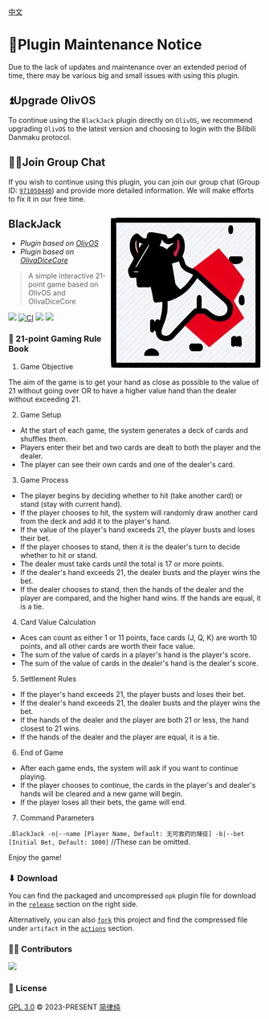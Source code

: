 [中文](./README_zh.md)

# 📢Plugin Maintenance Notice

Due to the lack of updates and maintenance over an extended period of time, there may be various big and small issues with using this plugin.

## ⏫Upgrade OlivOS

To continue using the `BlackJack` plugin directly on `OlivOS`, we recommend upgrading `OlivOS` to the latest version and choosing to login with the Bilibili Danmaku protocol.

## 🐱‍🚀Join Group Chat

If you wish to continue using this plugin, you can join our group chat (Group ID: [`971050440`](https://jq.qq.com/?_wv=1027&k=VJqxAFTg)) and provide more detailed information. We will make efforts to fix it in our free time.

## BlackJack <img align="right" width="300" src="image/README/1682061505967.png">
* *Plugin based on [OlivOS](https://github.com/OlivOS-Team/OlivOS)*
* *Plugin based on [OlivaDiceCore](https://github.com/OlivOS-Team/OlivaDiceCore)*

> A simple interactive 21-point game based on OlivOS and OlivaDiceCore

![](https://img.shields.io/github/last-commit/HsiangNianian/BlackJack) [![CI](https://github.com/HsiangNianian/BlackJack/actions/workflows/ci.yml/badge.svg)](https://github.com/HsiangNianian/BlackJack/actions/workflows/ci.yml) [![](https://img.shields.io/github/downloads/HsiangNianian/BlackJack/total)](https://github.com/HsiangNianian/BlackJack/tags) [![](https://img.shields.io/github/v/release/HsiangNianian/BlackJack)](https://github.com/HsiangNianian/BlackJack/releases)

### 📕 21-point Gaming Rule Book

1. Game Objective

The aim of the game is to get your hand as close as possible to the value of 21 without going over OR to have a higher value hand than the dealer without exceeding 21.

2. Game Setup

- At the start of each game, the system generates a deck of cards and shuffles them.
- Players enter their bet and two cards are dealt to both the player and the dealer.
- The player can see their own cards and one of the dealer's card.

3. Game Process

- The player begins by deciding whether to hit (take another card) or stand (stay with current hand).
- If the player chooses to hit, the system will randomly draw another card from the deck and add it to the player's hand.
- If the value of the player's hand exceeds 21, the player busts and loses their bet.
- If the player chooses to stand, then it is the dealer's turn to decide whether to hit or stand.
- The dealer must take cards until the total is 17 or more points.
- If the dealer's hand exceeds 21, the dealer busts and the player wins the bet.
- If the dealer chooses to stand, then the hands of the dealer and the player are compared, and the higher hand wins. If the hands are equal, it is a tie.

4. Card Value Calculation

- Aces can count as either 1 or 11 points, face cards (J, Q, K) are worth 10 points, and all other cards are worth their face value.
- The sum of the value of cards in a player's hand is the player's score.
- The sum of the value of cards in the dealer's hand is the dealer's score.

5. Settlement Rules

- If the player's hand exceeds 21, the player busts and loses their bet.
- If the dealer's hand exceeds 21, the dealer busts and the player wins the bet.
- If the hands of the dealer and the player are both 21 or less, the hand closest to 21 wins.
- If the hands of the dealer and the player are equal, it is a tie.

6. End of Game

- After each game ends, the system will ask if you want to continue playing.
- If the player chooses to continue, the cards in the player's and dealer's hands will be cleared and a new game will begin.
- If the player loses all their bets, the game will end.

7. Command Parameters

`.BlackJack -n|--name [Player Name, Default: 无可救药的赌徒] -b|--bet [Initial Bet, Default: 1000]` //These can be omitted.

Enjoy the game!

### ⬇ Download

You can find the packaged and uncompressed `opk` plugin file for download in the [`release`](https://github.com/HsiangNianian/BlackJack/releases/latest) section on the right side.

Alternatively, you can also [`fork`](https://github.com/HsiangNianian/BlackJack/fork) this project and find the compressed file under `artifact` in the [`actions`](https://github.com/HsiangNianian/BlackJack/actions) section.

### 👨‍🚀 Contributors

<a href="https://github.com/HsiangNianian/BlackJack/graphs/contributors">
  <img width="50" src="https://contrib.rocks/image?repo=HsiangNianian/BlackJack" />
</a>

### 📄 License

[GPL 3.0](https://github.com/HsiangNianian/BlackJack/blob/main/LICENSE) © 2023-PRESENT [简律纯](https://github.com/HsiangNianian)
